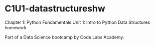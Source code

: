 # C1U1-datastructureshw

Chapter 1: Python Fundamentals
  Unit 1: Intro to Python
    Data Structures homework
    



Part of a Data Science bootcamp by Code Labs Academy. 
